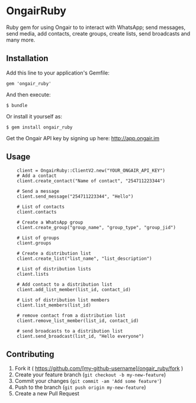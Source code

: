 # OngairRuby

Ruby gem for using Ongair to to interact with WhatsApp; send messages, send media, add contacts, create groups, create lists, send broadcasts and many more.

## Installation

Add this line to your application's Gemfile:

    gem 'ongair_ruby'

And then execute:

    $ bundle

Or install it yourself as:

    $ gem install ongair_ruby
    
Get the Ongair API key by signing up here: http://app.ongair.im

## Usage

        client = OngairRuby::ClientV2.new("YOUR_ONGAIR_API_KEY")
        # Add a contact
        client.create_contact("Name of contact", "254711223344")
        
        # Send a message
        client.send_message("254711223344", "Hello")
        
        # List of contacts
        client.contacts
        
        # Create a WhatsApp group
        client.create_group("group_name", "group_type", "group_jid")
        
        # List of groups
        client.groups
        
        # Create a distribution list
        client.create_list("list_name", "list_description")
        
        # List of distribution lists
        client.lists
        
        # Add contact to a distribution list
        client.add_list_member(list_id, contact_id)
        
        # List of distribution list members
        client.list_members(list_id)
        
        # remove contact from a distribution list
        client.remove_list_member(list_id, contact_id)
        
        # send broadcasts to a distribution list
        client.send_broadcast(list_id, "Hello everyone")

## Contributing

1. Fork it ( https://github.com/[my-github-username]/ongair_ruby/fork )
2. Create your feature branch (`git checkout -b my-new-feature`)
3. Commit your changes (`git commit -am 'Add some feature'`)
4. Push to the branch (`git push origin my-new-feature`)
5. Create a new Pull Request
